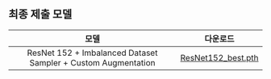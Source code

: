 ## 최종 제출 모델

|모델|다운로드|
|:---------------:|:---------------:|
| ResNet 152 + Imbalanced Dataset Sampler + Custom Augmentation | [ResNet152_best.pth](https://drive.google.com/file/d/11g7rz5UVUw6yC3cjOQHy4H564gMsYlty/view?usp=sharing) |
